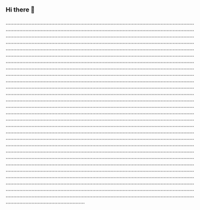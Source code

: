 ### Hi there 👋

....................................................................................................................................................................................................................................................................................................................................................................................................................................................................................................................................................................................................................................................................................................................................................................................................................................................................................................................................................................................................................................................................................................................................................................................................................................................................................................................................................................................................................................................................................................................................................................................................................................................................................................................................................................................................................................................................................................................................................................................................................................................................................................................................................................................................................................................................................................................................................................................................................................................................................................................................................................................................................................................................................................................................................................................................................................................................................................................................................................................................................................................................................................................................................................................................................................................................................................................................................................................................................................................................................................................................................................................................................................................................